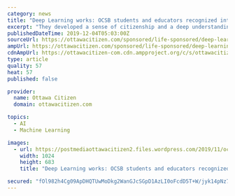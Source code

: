 ```yaml
---
category: news
title: "Deep Learning works: OCSB students and educators recognized internationally"
excerpt: "They developed a sense of citizenship and a deep understanding of diverse values and world views. Deep Learning is why. “It’s learning in action,” says Debbie Lewis, an educator at St. James. Lewis is one of several educators at St. James co-creating ..."
publishedDateTime: 2019-12-04T05:03:00Z
sourceUrl: https://ottawacitizen.com/sponsored/life-sponsored/deep-learning-works-ocsb-students-and-educators-recognized-internationally
ampUrl: https://ottawacitizen.com/sponsored/life-sponsored/deep-learning-works-ocsb-students-and-educators-recognized-internationally/amp
cdnAmpUrl: https://ottawacitizen-com.cdn.ampproject.org/c/s/ottawacitizen.com/sponsored/life-sponsored/deep-learning-works-ocsb-students-and-educators-recognized-internationally/amp
type: article
quality: 57
heat: 57
published: false

provider:
  name: Ottawa Citizen
  domain: ottawacitizen.com

topics:
  - AI
  - Machine Learning

images:
  - url: https://postmediaottawacitizen2.files.wordpress.com/2019/11/ocsb-deep-learning1.jpg?w=1024&amp;quality=80
    width: 1024
    height: 683
    title: "Deep Learning works: OCSB students and educators recognized internationally"

secured: "fOl982h4Cg09ApDHQTUwMoDkg2WanGJcSGpD1AzLI0oFcdD5T+W/jyk14pNz7XJgtcBTDDcOSVZyogrSWScKIZe3GAzPinnZse4pNuJqdPGIN2iUfbYy7IF5euf5x8ciKV+NcHu+q5eyjRr8RTc4nt9DearJHmr1WxiBLYCVIJiF9vN8sCTCZl7EWWifQLabcK0CXSDjTgm5QtlMwm0nBaE6AHMeaCS0/vfNWKy9zga8FOcD9qe7r/WvuZwoT/lpF2fyE5BsUxD9mqSz/kSRIA==;1SJk+9URaPIo1g6yFjkiGQ=="
---
```


